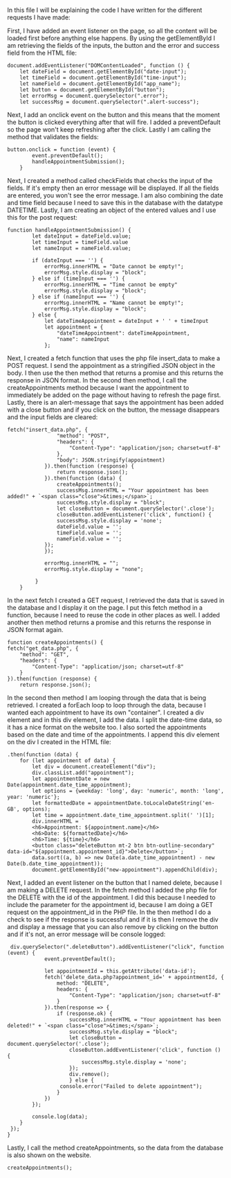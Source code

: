 In this file I will be explaining the code I have written for the different requests I have made:

First, I have added an event listener on the page, so all the content will be loaded first before anything else happens. 
By using the getElementById I am retrieving the fields of the inputs, the button and the error and success field from 
the HTML file:
```
document.addEventListener("DOMContentLoaded", function () {
    let dateField = document.getElementById("date-input");
    let timeField = document.getElementById("time-input");
    let nameField = document.getElementById("app_name");
    let button = document.getElementById("button");
    let errorMsg = document.querySelector(".error");
    let successMsg = document.querySelector(".alert-success");
```

Next, I add an onclick event on the button and this means that the moment the button is clicked everything after that 
will fire. I added a preventDefault so the page won't keep refreshing after the click. Lastly I am calling the method 
that validates the fields:
```
button.onclick = function (event) {
        event.preventDefault();
        handleAppointmentSubmission();
    }
```

Next, I created a method called checkFields that checks the input of the fields. If it's empty then an error message will 
be displayed. If all the fields are entered, you won't see the error message. I am also combining the date and time field
because I need to save this in the database with the datatype DATETIME. Lastly, I am creating an object of the entered 
values and I use this for the post request:
```
function handleAppointmentSubmission() {
        let dateInput = dateField.value;
        let timeInput = timeField.value
        let nameInput = nameField.value;

        if (dateInput === '') {
            errorMsg.innerHTML = "Date cannot be empty!";
            errorMsg.style.display = "block";
        } else if (timeInput === '') {
            errorMsg.innerHTML = "Time cannot be empty"
            errorMsg.style.display = "block";
        } else if (nameInput === '') {
            errorMsg.innerHTML = "Name cannot be empty!";
            errorMsg.style.display = "block";
        } else {
            let dateTimeAppointment = dateInput + ' ' + timeInput
            let appointment = {
                "dateTimeAppointment": dateTimeAppointment,
                "name": nameInput
            };
```

Next, I created a fetch function that uses the php file insert_data to make a POST request. I send the appointment as a 
stringified JSON object in the body. I then use the then method that returns a promise and this returns the response in 
JSON format. In the second then method, I call the createAppointments method because I want the appointment to immediately
be added on the page without having to refresh the page first. Lastly, there is an alert-message that says the 
appointment has been added with a close button and if you click on the button, the message disappears and the input fields
are cleared:

```
fetch("insert_data.php", {
                "method": "POST",
                "headers": {
                    "Content-Type": "application/json; charset=utf-8"
                },
                "body": JSON.stringify(appointment)
            }).then(function (response) {
                return response.json();
            }).then(function (data) {
                createAppointments();
                successMsg.innerHTML = "Your appointment has been added!" + `<span class="close">&times;</span>`;
                successMsg.style.display = "block";
                let closeButton = document.querySelector('.close');
                closeButton.addEventListener('click', function() {
                successMsg.style.display = 'none';
                dateField.value = '';
                timeField.value = '';
                nameField.value = '';
            });   
            });

            errorMsg.innerHTML = "";
            errorMsg.style.display = "none";
            
         }
    }
```

In the next fetch I created a GET request, I retrieved the data that is saved in the database and I display it 
on the page. I put this fetch method in a function, because I need to reuse the code in other places as well.
I added another then method returns a promise and this returns the response in JSON format again. 
```
function createAppointments() {
fetch("get_data.php", {
    "method": "GET",
    "headers": {
        "Content-Type": "application/json; charset=utf-8"
    }
}).then(function (response) {
    return response.json();
```

In the second then method I am looping through the data that is being retrieved. I created a forEach loop to loop through 
the data, because I wanted each appointment to have its own "container". I created a div element and in this div element,
I add the data. I split the date-time data, so it has a nice format on the website too. I also sorted the appointments based
on the date and time of the appointments. I append this div element on the div I created in the HTML file: 
```
.then(function (data) {
    for (let appointment of data) {
        let div = document.createElement("div");
        div.classList.add("appointment");
        let appointmentDate = new Date(appointment.date_time_appointment);
        let options = {weekday: 'long', day: 'numeric', month: 'long', year: 'numeric'};
        let formattedDate = appointmentDate.toLocaleDateString('en-GB', options);
        let time = appointment.date_time_appointment.split(' ')[1];
        div.innerHTML = `
        <h6>Appointment: ${appointment.name}</h6>
        <h6>Date: ${formattedDate}</h6>
        <h6>Time: ${time}</h6>  
        <button class="deleteButton mt-2 btn btn-outline-secondary" data-id="${appointment.appointment_id}">Delete</button>`;
        data.sort((a, b) => new Date(a.date_time_appointment) - new Date(b.date_time_appointment));
        document.getElementById("new-appointment").appendChild(div);

```

Next, I added an event listener on the button that I named delete, because I am making a DELETE request. In the fetch 
method I added the php file for the DELETE with the id of the appointment. I did this because I needed to include the parameter
for the appointment id, because I am doing a GET request on the appointment_id in the PHP file. In the then method I do 
a check to see if the response is successful and if it is then I remove the div and display a message that you can also 
remove by clicking on the button and if it's not, an error message will be console logged:
```
 div.querySelector(".deleteButton").addEventListener("click", function (event) {
            event.preventDefault();

            let appointmentId = this.getAttribute('data-id');
            fetch('delete_data.php?appointment_id=' + appointmentId, {
                method: "DELETE",
                headers: {
                    "Content-Type": "application/json; charset=utf-8"
                }
            }).then(response => {
                if (response.ok) {
                    successMsg.innerHTML = "Your appointment has been deleted!" + `<span class="close">&times;</span>`;
                    successMsg.style.display = "block";
                    let closeButton = document.querySelector('.close');
                    closeButton.addEventListener('click', function () {
                        successMsg.style.display = 'none';
                    });
                    div.remove();                
                    } else {
                 console.error("Failed to delete appointment");
                }
            })
        });

        console.log(data);
    }
 });
}
```

Lastly, I call the method createAppointments, so the data from the database is also shown on the website.

```
createAppointments();
```